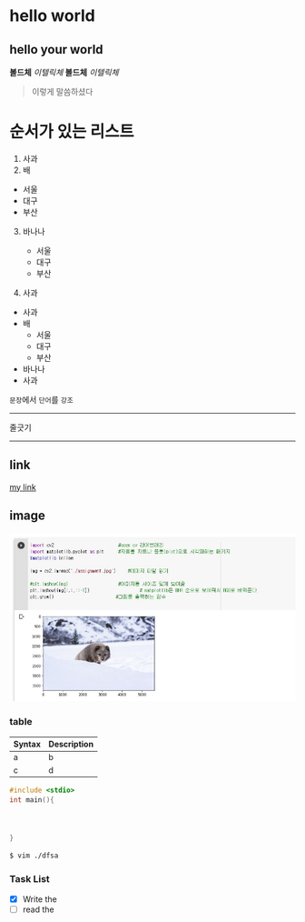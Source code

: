 # hello world
## hello your world

**볼드체**
*이텔릭체*
__볼드체__
_이텔릭체_

> 이렇게 말씀하셨다

# 순서가 있는 리스트
1. 사과
2. 배
- 서울
- 대구
- 부산
3. 바나나
    - 서울
    - 대구
    - 부산

2. 사과

- 사과
- 배
    - 서울
    - 대구
    - 부산
- 바나나
- 사과

`문장`에서 `단어`를 `강조`

---
줄긋기

---


## link
[my link](http://www.naver.com)


## image

![alt text](img.jpg)


### table

| Syntax | Description |
| ------ | ----------- |
| a      | b           |
| c      | d           |

```c
#include <stdio>
int main(){



}
```

```bash
$ vim ./dfsa
```

### Task List
-[x] Write the 
-[ ] read the